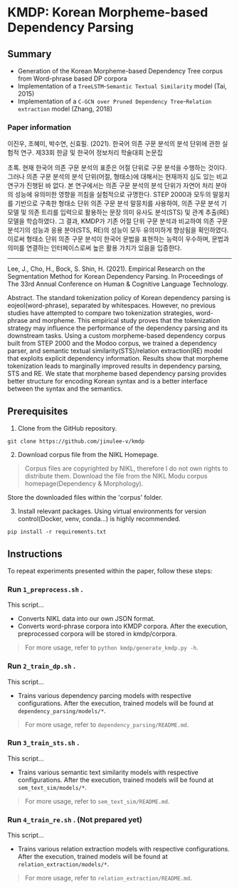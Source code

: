 # KMDP: Korean Morpheme-based Dependency Parsing

## Summary

- Generation of the Korean Morpheme-based Dependency Tree corpus from Word-phrase based DP corpora
- Implementation of a `TreeLSTM`-`Semantic Textual Similarity` model (Tai, 2015)
- Implementation of a `C-GCN over Pruned Dependency Tree`-`Relation extraction` model (Zhang, 2018)

### Paper information

이진우, 조혜미, 박수연, 신효필. (2021). 한국어 의존 구문 분석의 분석 단위에 관한 실험적 연구. 제33회 한글 및 한국어 정보처리 학술대회 논문집

초록.
현재 한국어 의존 구문 분석의 표준은 어절 단위로 구문 분석을 수행하는 것이다. 그러나 의존 구문 분석의 분석 단위(어절, 형태소)에 대해서는 현재까지 심도 있는 비교 연구가 진행된 바 없다. 본 연구에서는 의존 구문 분석의 분석 단위가 자연어 처리 분야의 성능에 유의미한 영향을 끼침을 실험적으로 규명한다. STEP 2000과 모두의 말뭉치를 기반으로 구축한 형태소 단위 의존 구문 분석 말뭉치를 사용하여, 의존 구문 분석 기 모델 및 의존 트리를 입력으로 활용하는 문장 의미 유사도 분석(STS) 및 관계 추출(RE) 모델을 학습하였다. 그 결과, KMDP가 기존 어절 단위 구문 분석과 비교하여 의존 구문 분석기의 성능과 응용 분야(STS, RE)의 성능이 모두 유의미하게 향상됨을 확인하였다. 이로써 형태소 단위 의존 구문 분석이 한국어 문법을 표현하는 능력이 우수하며, 문법과 의미를 연결하는 인터페이스로써 높은 활용 가치가 있음을 입증한다.

---

Lee, J., Cho, H., Bock, S. Shin, H. (2021). Empirical Research on the Segmentation Method for Korean Dependency Parsing.  In Proceedings of The 33rd Annual Conference on Human & Cognitive Language Technology. 

Abstract.
The standard tokenization policy of Korean dependency parsing is eojeol(word-phrase), separated by whitespaces. However, no previous studies have attempted to compare two tokenization strategies, word-phrase and morpheme. This empirical study proves that the tokenization strategy may influence the performance of the dependency parsing and its downstream tasks. Using a custom morpheme-based dependency corpus built from STEP 2000 and the Modoo corpus, we trained a dependency parser, and semantic textual similarity(STS)/relation extraction(RE) model that exploits explicit dependency information. Results show that morpheme tokenization leads to marginally improved results in dependency parsing, STS and RE. We state that morpheme based dependency parsing provides better structure for encoding Korean syntax and is a better interface between the syntax and the semantics.


## Prerequisites

1. Clone from the GitHub repository.

```
git clone https://github.com/jinulee-v/kmdp
```

2. Download corpus file from the NIKL Homepage.

> Corpus files are copyrighted by NIKL, therefore I do not own rights to distribute them.
> Download the file from the NIKL Modu corpus homepage(Dependency & Morphology).

Store the downloaded files within the 'corpus' folder.


3. Install relevant packages. Using virtual environments for version control(Docker, venv, conda...) is highly recommended.

```
pip install -r requirements.txt
```

## Instructions

To repeat experiments presented within the paper, follow these steps:

### Run `1_preprocess.sh` .
   
This script...
- Converts NIKL data into our own JSON format.
- Converts word-phrase corpora into KMDP corpora.
After the execution, preprocessed corpora will be stored in kmdp/corpora.

> For more usage, refer to `python kmdp/generate_kmdp.py -h`.

### Run `2_train_dp.sh` .

This script...
- Trains various dependency parcing models with respective configurations.
After the execution, trained models will be found at `dependency_parsing/models/*`.

> For more usage, refer to `dependency_parsing/README.md`.

### Run `3_train_sts.sh` .

This script...
- Trains various semantic text similarity models with respective configurations.
After the execution, trained models will be found at `sem_text_sim/models/*`.

> For more usage, refer to `sem_text_sim/README.md`.

### Run `4_train_re.sh` . (Not prepared yet)

This script...
- Trains various relation extraction models with respective configurations.
After the execution, trained models will be found at `relation_extraction/models/*`.

> For more usage, refer to `relation_extraction/README.md`.
